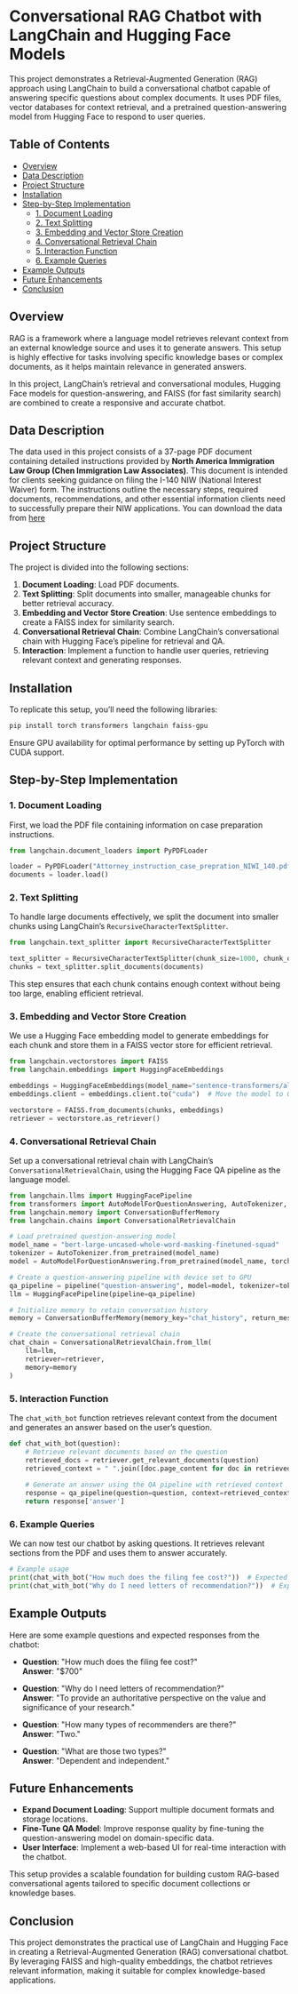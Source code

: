 # Conversational RAG Chatbot with LangChain and Hugging Face Models

This project demonstrates a Retrieval-Augmented Generation (RAG) approach using LangChain to build a conversational chatbot capable of answering specific questions about complex documents. It uses PDF files, vector databases for context retrieval, and a pretrained question-answering model from Hugging Face to respond to user queries.

## Table of Contents
- [Overview](#overview)
- [Data Description](#data-description)
- [Project Structure](#project-structure)
- [Installation](#installation)
- [Step-by-Step Implementation](#step-by-step-implementation)
  - [1. Document Loading](#1-document-loading)
  - [2. Text Splitting](#2-text-splitting)
  - [3. Embedding and Vector Store Creation](#3-embedding-and-vector-store-creation)
  - [4. Conversational Retrieval Chain](#4-conversational-retrieval-chain)
  - [5. Interaction Function](#5-interaction-function)
  - [6. Example Queries](#6-example-queries)
- [Example Outputs](#example-outputs)
- [Future Enhancements](#future-enhancements)
- [Conclusion](#conclusion)


## Overview
RAG is a framework where a language model retrieves relevant context from an external knowledge source and uses it to generate answers. This setup is highly effective for tasks involving specific knowledge bases or complex documents, as it helps maintain relevance in generated answers.

In this project, LangChain’s retrieval and conversational modules, Hugging Face models for question-answering, and FAISS (for fast similarity search) are combined to create a responsive and accurate chatbot.

## Data Description

The data used in this project consists of a 37-page PDF document containing detailed instructions provided by **North America Immigration Law Group (Chen Immigration Law Associates)**. This document is intended for clients seeking guidance on filing the I-140 NIW (National Interest Waiver) form. The instructions outline the necessary steps, required documents, recommendations, and other essential information clients need to successfully prepare their NIW applications.
You can download the data from [here](https://github.com/msmalmir/Conversational-RAG-Chatbot-for-NIW-filing-case/tree/main/Dataset)

## Project Structure
The project is divided into the following sections:
1. **Document Loading**: Load PDF documents.
2. **Text Splitting**: Split documents into smaller, manageable chunks for better retrieval accuracy.
3. **Embedding and Vector Store Creation**: Use sentence embeddings to create a FAISS index for similarity search.
4. **Conversational Retrieval Chain**: Combine LangChain’s conversational chain with Hugging Face’s pipeline for retrieval and QA.
5. **Interaction**: Implement a function to handle user queries, retrieving relevant context and generating responses.

## Installation
To replicate this setup, you’ll need the following libraries:

```bash
pip install torch transformers langchain faiss-gpu
```
Ensure GPU availability for optimal performance by setting up PyTorch with CUDA support.

## Step-by-Step Implementation

### 1. Document Loading
First, we load the PDF file containing information on case preparation instructions.

```python
from langchain.document_loaders import PyPDFLoader

loader = PyPDFLoader("Attorney_instruction_case_prepration_NIWI_140.pdf")
documents = loader.load()
```

### 2. Text Splitting
To handle large documents effectively, we split the document into smaller chunks using LangChain’s 
`RecursiveCharacterTextSplitter`.

```python
from langchain.text_splitter import RecursiveCharacterTextSplitter

text_splitter = RecursiveCharacterTextSplitter(chunk_size=1000, chunk_overlap=200)
chunks = text_splitter.split_documents(documents)
```
This step ensures that each chunk contains enough context without being too large, enabling efficient retrieval.


### 3. Embedding and Vector Store Creation
We use a Hugging Face embedding model to generate embeddings for each chunk and store them in a FAISS
vector store for efficient retrieval.

```python
from langchain.vectorstores import FAISS
from langchain.embeddings import HuggingFaceEmbeddings

embeddings = HuggingFaceEmbeddings(model_name="sentence-transformers/all-mpnet-base-v2")
embeddings.client = embeddings.client.to("cuda")  # Move the model to GPU

vectorstore = FAISS.from_documents(chunks, embeddings)
retriever = vectorstore.as_retriever()
```

### 4. Conversational Retrieval Chain
Set up a conversational retrieval chain with LangChain’s `ConversationalRetrievalChain`, using the Hugging Face QA pipeline as the language model.

```python
from langchain.llms import HuggingFacePipeline
from transformers import AutoModelForQuestionAnswering, AutoTokenizer, pipeline
from langchain.memory import ConversationBufferMemory
from langchain.chains import ConversationalRetrievalChain

# Load pretrained question-answering model
model_name = "bert-large-uncased-whole-word-masking-finetuned-squad"
tokenizer = AutoTokenizer.from_pretrained(model_name)
model = AutoModelForQuestionAnswering.from_pretrained(model_name, torch_dtype=torch.float16).to("cuda")

# Create a question-answering pipeline with device set to GPU
qa_pipeline = pipeline("question-answering", model=model, tokenizer=tokenizer, device=0)
llm = HuggingFacePipeline(pipeline=qa_pipeline)

# Initialize memory to retain conversation history
memory = ConversationBufferMemory(memory_key="chat_history", return_messages=True)

# Create the conversational retrieval chain
chat_chain = ConversationalRetrievalChain.from_llm(
    llm=llm,
    retriever=retriever,
    memory=memory
)
```

### 5. Interaction Function
The `chat_with_bot` function retrieves relevant context from the document and generates an answer based on the user’s question.

```python
def chat_with_bot(question):
    # Retrieve relevant documents based on the question
    retrieved_docs = retriever.get_relevant_documents(question)
    retrieved_context = " ".join([doc.page_content for doc in retrieved_docs])
    
    # Generate an answer using the QA pipeline with retrieved context
    response = qa_pipeline(question=question, context=retrieved_context)
    return response['answer']
```

### 6. Example Queries

We can now test our chatbot by asking questions. It retrieves relevant sections from the PDF and uses them to answer accurately.

```python
# Example usage
print(chat_with_bot("How much does the filing fee cost?"))  # Expected answer: $700
print(chat_with_bot("Why do I need letters of recommendation?"))  # Expected answer: Explanation of recommendation purpose
```


## Example Outputs

Here are some example questions and expected responses from the chatbot:

- **Question**: "How much does the filing fee cost?"  
  **Answer**: "$700"

- **Question**: "Why do I need letters of recommendation?"  
  **Answer**: "To provide an authoritative perspective on the value and significance of your research."

- **Question**: "How many types of recommenders are there?"  
  **Answer**: "Two."

- **Question**: "What are those two types?"  
  **Answer**: "Dependent and independent."

## Future Enhancements

- **Expand Document Loading**: Support multiple document formats and storage locations.
- **Fine-Tune QA Model**: Improve response quality by fine-tuning the question-answering model on domain-specific data.
- **User Interface**: Implement a web-based UI for real-time interaction with the chatbot.

This setup provides a scalable foundation for building custom RAG-based conversational agents tailored to specific document collections or knowledge bases.

## Conclusion

This project demonstrates the practical use of LangChain and Hugging Face in creating a Retrieval-Augmented Generation (RAG) conversational chatbot. By leveraging FAISS and high-quality embeddings, the chatbot retrieves relevant information, making it suitable for complex knowledge-based applications.









